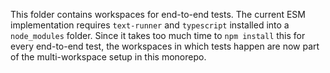 This folder contains workspaces for end-to-end tests. The current ESM
implementation requires `text-runner` and `typescript` installed into a
`node_modules` folder. Since it takes too much time to `npm install` this for
every end-to-end test, the workspaces in which tests happen are now part of the
multi-workspace setup in this monorepo.
